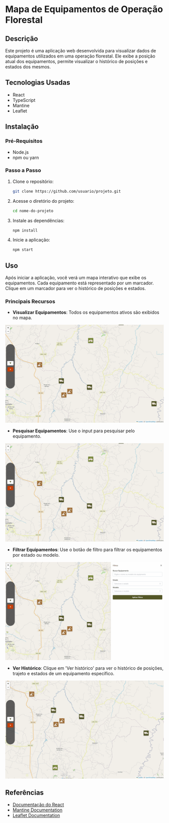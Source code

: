 # Mapa de Equipamentos de Operação Florestal

## Descrição
Este projeto é uma aplicação web desenvolvida para visualizar dados de equipamentos utilizados em uma operação florestal. Ele exibe a posição atual dos equipamentos, permite visualizar o histórico de posições e estados dos mesmos.

## Tecnologias Usadas
- React
- TypeScript
- Mantine
- Leaflet

## Instalação

### Pré-Requisitos
- Node.js
- npm ou yarn

### Passo a Passo
1. Clone o repositório:
   ```bash
   git clone https://github.com/usuario/projeto.git
   ```
2. Acesse o diretório do projeto:
   ```bash
   cd nome-do-projeto
   ```
3. Instale as dependências:
   ```bash
   npm install
4. Inicie a aplicação:
   ```bash
   npm start
   ```

## Uso

Após iniciar a aplicação, você verá um mapa interativo que exibe os equipamentos. Cada equipamento está representado por um marcador. Clique em um marcador para ver o histórico de posições e estados.

### Principais Recursos
- **Visualizar Equipamentos**: Todos os 
equipamentos ativos são exibidos no mapa.

![Exemplo de Tela](/public//images/1.gif)

- **Pesquisar Equipamentos**: Use o input para pesquisar pelo equipamento.

![Exemplo de Tela](/public//images/2.gif)

- **Filtrar Equipamentos**: Use o botão de filtro para filtrar os equipamentos por estado ou modelo.

![Exemplo de Tela](/public//images/3.gif)
- **Ver Histórico**: Clique em 'Ver histórico' para ver o histórico de posições, trajeto e estados de um equipamento específico.

![Exemplo de Tela](/public//images/4.gif)

## Referências
- [Documentação do React](https://reactjs.org/docs/getting-started.html)
- [Mantine Documentation](https://mantine.dev/docs/)
- [Leaflet Documentation](https://leafletjs.com/reference.html)
